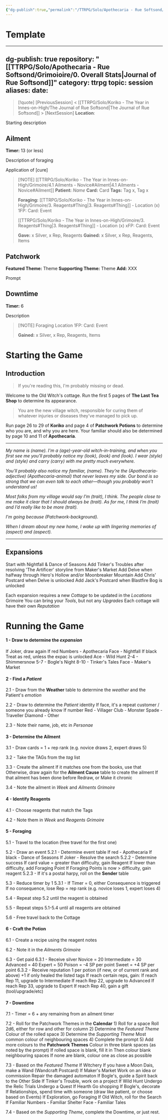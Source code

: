 ```yaml
---
{"dg-publish":true,"permalink":"/TTRPG/Solo/Apothecaria - Rue Softsond/Rules and Stuff/00. Template Week/"}
---
```


# Template

---
dg-publish: true
repository: "[[TTRPG/Solo/Apothecaria - Rue Softsond/Grimoioire/0. Overall Stats\|Journal of Rue Softsond]]"
category: ttrpg
topic: session
aliases: 
date:
---
> [!quote] [PreviousSession] < [[TTRPG/Solo/Koriko - The Year in Innes-on-High/The Journal of Rue Softsond\|The Journal of Rue Softsond]] > [NextSession]
> **Location**: 

Starting description

## Ailment
**Timer:** 13 (or less)

Description of foraging

Application of [cure]

> [!NOTE] [[TTRPG/Solo/Koriko - The Year in Innes-on-High/Grimoire/4.1 Ailments - Novice#Ailment\|4.1 Ailments - Novice#Ailment]]
> **Patient:** *Name*
> **Card:** Card
> **Tags:** Tag x, Tag x
> 
> **Foraging:**
> [[TTRPG/Solo/Koriko - The Year in Innes-on-High/Grimoire/3. Reagents#Thing\|3. Reagents#Thing]] - Location (x)
> 1FP: Card: Event
> 
> [[TTRPG/Solo/Koriko - The Year in Innes-on-High/Grimoire/3. Reagents#Thing\|3. Reagents#Thing]] - Location (x)
> xFP: Card: Event
> 
> **Gave:** x Silver, x Rep, Reagents
> **Gained:** x Silver, x Rep, Reagents, Items

## Patchwork
**Featured Theme:** Theme
**Supporting Theme:** Theme
**Add:** XXX

Prompt

## Downtime
**Timer:** 6

Description

> [!NOTE] Foraging
> Location
> 1FP: Card: Event
> 
> **Gained:** x Silver, x Rep, Reagents, Items



# Starting the Game

## Introduction

> If you're reading this, I'm probably missing or dead.

Welcome to the Old Witch's cottage.
Run the first 5 pages of **The Last Tea Shop** to determine its appearance.

> You are the new village witch, responsible for curing them of whatever injuries or diseases they've managed to pick up.

Run page 26 to 29 of **Koriko** and page 4 of **Patchwork Potions** to determine who you are, and why you are here. Your familiar should also be determined by page 10 and 11 of **Apothecaria**.

---

*My name is (name). I'm a (age)-year-old witch-in-training, and when you first see me you'll probably notice my (look), (look) and (look). I wear (style) and (style) and carry (carry) with me pretty much everywhere.*

*You’ll probably also notice my familiar, (name). They’re the (Apothecaria-adjective) (Apothecaria-animal) that never leaves my side. Our bond is so strong that we can even talk to each other—though you probably won’t understand us!*

*Most folks from my village would say I’m (trait), I think. The people close to me make it clear that I should always be (trait). As for me, I think I’m (trait) and I’d really like to be more (trait).*

*I'm going because (Patchwork-background).*

*When I dream about my new home, I wake up with lingering memories of (aspect) and (aspect).*

---
## Expansions

Start with Nightfall & Dance of Seasons
Add Tinker's Troubles after resolving 'The Artificer' storyline from Maker's Market
Add Delve when halfway through Hero's Hollow and/or Moonbreaker Mountain
Add Chris' Postcard when Delve is unlocked
Add Jack's Postcard when Blastfire Bog is unlocked

Each expansion requires a new *Cottage* to be updated in the *Locations* Grimoire
	You can bring your *Tools*, but not any *Upgrades*
	Each cottage will have their own *Reputation*

# Running the Game

#### 1 - Draw to determine the *expansion*
If Joker, draw again
If red
	Numbers - Apothecaria
	Face - Nightfall
If black
	Treat as red, unless the expac is unlocked
	Ace - Wild Hunt
	2-4 - Shimmersnow
	5-7 - Bogle's Night
	8-10 - Tinker's Tales
	Face - Maker's Market

#### 2 - Find a *Patient*
2.1 - Draw from the **Weather** table to determine the *weather* and the Patient's *emotion*

2.2 - Draw to determine the *Patient* identity
If face, it's a repeat customer / someone you already know
If number
	Red - Villager
	Club - Monster
	Spade - Traveller
	Diamond - Other

2.3 - Note their name, job, etc in *Personae*

#### 3 - Determine the Ailment
3.1 - Draw cards = 1 + rep rank (e.g. novice draws 2, expert draws 5)

3.2 - Take the TAGs from the *tag* list

3.3 - Create the ailment
	If it matches one from the books, use that
		Otherwise, draw again for the **Ailment Cause** table to create the ailment
	If that ailment has been done before
		Redraw, or
		Make it chronic

3.4 - Note the ailment in *Week* and *Ailments Grimoire*

#### 4 - Identify Reagents
4.1 - Choose reagents that match the Tags

4.2 - Note them in *Week* and *Reagents Grimoire*

#### 5 - Foraging
5.1 - Travel to the location (free travel for the first one)

5.2 - Draw an event
5.2.1 - Determine event table
	If red - Apothecaria
	If black - Dance of Seasons
	If Joker - Resolve the search
5.2.2 - Determine success
	If card value = greater than difficulty, gain Reagent
	If lower than difficulty, add Foraging Point
		If Foraging Points is now > difficulty, gain reagent
5.2.3 - If it's a postal harpy, roll on the **Sender** table

5.3 - Reduce timer by 1
5.3.1 - If Timer = 0, either
	Consequence is triggered
	If no consequence, lose Rep = rep rank (e.g. novice loses 1, expert loses 4)

5.4 - Repeat step 5.2 until the reagent is obtained

5.5 - Repeat steps 5.1-5.4 until all reagents are obtained

5.6 - Free travel back to the Cottage

#### 6 - Craft the Potion
6.1 - Create a recipe using the reagent notes

6.2 - Note it in the *Ailments Grimoire*

6.3 - Get paid
6.3.1 - Receive silver
	Novice = 20
	Intermediate = 30
	Advanced = 40
	Expert = 50
	Poison = -4 SP per point
	Sweet = +4 SP per point
6.3.2 - Receive reputation
	1 per potion (if new, or of current rank and above)
	+1 if only healed the listed tags
	If reach certain reps, gain:
		If reach Rep 11, upgrade to Intermediate
		If reach Rep 22, upgrade to Advanced
		If reach Rep 33, upgrade to Expert
		If reach Rep 40, gain a gift (tool/upgrade/etc)

#### 7 - Downtime
7.1 - Timer = 6 + any remaining from an ailment timer

7.2 - Roll for the Patchwork Themes in the **Calendar**
	1) Roll for a space
		Roll 2d6, either for row and other for column
	2) Determine the *Featured Theme*
		Colour of the rolled space
	3) Determine the *Supporting Theme*
		Most common colour of neighbouring spaces
	4) Complete the prompt
	5) Add more colours to the **Patchwork Themes**
		Colour in three blank spaces (as noted by the prompt)
			If rolled space is blank, fill it in
			Then colour blank neighbouring spaces
			If none are blank, colour one as close as possible

7.3 - Based on the *Featured Theme*
If Witchery
	If you have a Moon Dais, make a Wand (Wandcraft Postcard)
	If Maker's Market
		Work on an idea or commission
		Repair the damaged automaton
	If Bogle's, guide a Spirit back to the Other Side
	If Tinker's Trouble, work on a project
	If Wild Hunt
		Undergo the Relic Trials
		Undergo a Quest
If Hearth
	Go shopping
	If Bogle's, decorate
If Relationships, spend time with someone (draw like patient, or choose based on Events)
If Exploration, go Foraging
If Old Witch, roll for the Search
If Familiar
	Numbers - Familiar Shelter
	Face - Familiar Tales

7.4 - Based on the *Supporting Theme*, complete the Downtime, or just rest.